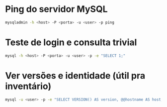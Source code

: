 # Ping do servidor MySQL

```bash
mysqladmin -h <host> -P <porta> -u <user> -p ping
```

# Teste de login e consulta trivial
```bash
mysql -h <host> -P <porta> -u <user> -p -e "SELECT 1;"
```
# Ver versões e identidade (útil pra inventário)
```bash
mysql -u <user> -p -e "SELECT VERSION() AS version, @@hostname AS host, @@port AS port, @@sql_mode AS sql_mode\G"
```
